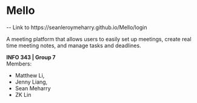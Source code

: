 <h1>Mello</H1>
--
Link to https://seanleroymeharry.github.io/Mello/login
<p> A meeting platform that allows users to easily set up meetings, create real time meeting notes, and manage tasks and deadlines.</p>
 
**INFO 343 | Group 7**
</br>Members:

* Matthew Li,
* Jenny Liang,
* Sean Meharry
* ZK Lin 


